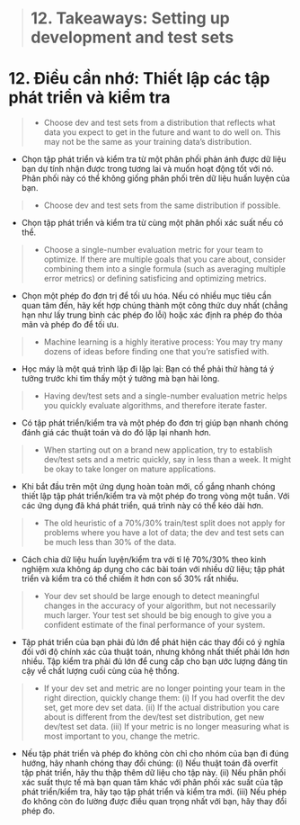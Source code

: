 > # 12. Takeaways: Setting up development and test sets

# 12. Điều cần nhớ: Thiết lập các tập phát triển và kiểm tra

> * Choose dev and test sets from a distribution that reflects what data you expect to get in the future and want to do well on. This may not be the same as your training data’s distribution.

* Chọn tập phát triển và kiểm tra từ một phân phối phản ánh được dữ liệu bạn dự tính nhận được trong tương lai và muốn hoạt động tốt với nó. Phân phối này có thể không giống phân phối trên dữ liệu huấn luyện của bạn.

> * Choose dev and test sets from the same distribution if possible.

* Chọn tập phát triển và kiểm tra từ cùng một phân phối xác suất nếu có thể.

> * Choose a single-number evaluation metric for your team to optimize. If there are multiple goals that you care about, consider combining them into a single formula (such as averaging multiple error metrics) or defining satisficing and optimizing metrics.

* Chọn một phép đo đơn trị để tối ưu hóa. Nếu có nhiều mục tiêu cần quan tâm đến, hãy kết hợp chúng thành một công thức duy nhất (chẳng hạn như lấy trung bình các phép đo lỗi) hoặc xác định ra phép đo thỏa mãn và phép đo để tối ưu.

> * Machine learning is a highly iterative process: You may try many dozens of ideas before finding one that you’re satisfied with.

* Học máy là một quá trình lặp đi lặp lại: Bạn có thể phải thử hàng tá ý tưởng trước khi tìm thấy một ý tưởng mà bạn hài lòng.

> * Having dev/test sets and a single-number evaluation metric helps you quickly evaluate algorithms, and therefore iterate faster.

* Có tập phát triển/kiểm tra và một phép đo đơn trị giúp bạn nhanh chóng đánh giá các thuật toán và do đó lặp lại nhanh hơn.

> * When starting out on a brand new application, try to establish dev/test sets and a metric quickly, say in less than a week. It might be okay to take longer on mature applications.

* Khi bắt đầu trên một ứng dụng hoàn toàn mới, cố gắng nhanh chóng thiết lập tập phát triển/kiểm tra và một phép đo trong vòng một tuần. Với các ứng dụng đã khá phát triển, quá trình này có thể kéo dài hơn.

> * The old heuristic of a 70%/30% train/test split does not apply for problems where you have a lot of data; the dev and test sets can be much less than 30% of the data.

* Cách chia dữ liệu huấn luyện/kiểm tra với tỉ lệ 70%/30% theo kinh nghiệm xưa không áp dụng cho các bài toán với nhiều dữ liệu; tập phát triển và kiểm tra có thể chiếm ít hơn con số 30% rất nhiều.

> * Your dev set should be large enough to detect meaningful changes in the accuracy of your algorithm, but not necessarily much larger. Your test set should be big enough to give you a confident estimate of the final performance of your system.

* Tập phát triển của bạn phải đủ lớn để phát hiện các thay đổi có ý nghĩa đối với độ chính xác của thuật toán, nhưng không nhất thiết phải lớn hơn nhiều. Tập kiểm tra phải đủ lớn để cung cấp cho bạn ước lượng đáng tin cậy về chất lượng cuối cùng của hệ thống.

> * If your dev set and metric are no longer pointing your team in the right direction, quickly change them: (i) If you had overfit the dev set, get more dev set data. (ii) If the actual distribution you care about is different from the dev/test set distribution, get new dev/test set data. (iii) If your metric is no longer measuring what is most important to you, change the metric.

* Nếu tập phát triển và phép đo không còn chỉ cho nhóm của bạn đi đúng hướng, hãy nhanh chóng thay đổi chúng: (i) Nếu thuật toán đã overfit tập phát triển, hãy thu thập thêm dữ liệu cho tập này. (ii) Nếu phân phối xác suất thực tế mà bạn quan tâm khác với phân phối xác suất của tập phát triển/kiểm tra, hãy tạo tập phát triển và kiểm tra mới. (iii) Nếu phép đo không còn đo lường được điều quan trọng nhất với bạn, hãy thay đổi phép đo.
